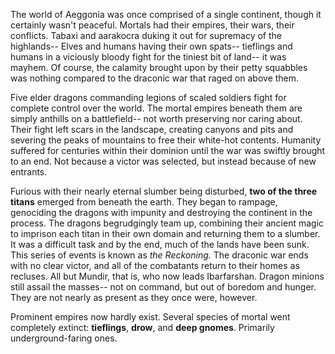 
The world of Aeggonia was once comprised of a single continent, though it certainly wasn't peaceful. Mortals had their empires, their wars, their conflicts. Tabaxi and aarakocra duking it out for supremacy of the highlands-- Elves and humans having their own spats-- tieflings and humans in a viciously bloody fight for the tiniest bit of land-- it was mayhem. Of course, the calamity brought upon by their petty squabbles was nothing compared to the draconic war that raged on above them.

Five elder dragons commanding legions of scaled soldiers fight for complete control over the world. The mortal empires beneath them are simply anthills on a battlefield-- not worth preserving nor caring about. Their fight left scars in the landscape, creating canyons and pits and severing the peaks of mountains to free their white-hot contents. Humanity suffered for centuries within their dominion until the war was swiftly brought to an end. Not because a victor was selected, but instead because of new entrants.

Furious with their nearly eternal slumber being disturbed, **two of the three titans** emerged from beneath the earth. They began to rampage, genociding the dragons with impunity and destroying the continent in the process. The dragons begrudgingly team up, combining their ancient magic to imprison each titan in their own domain and returning them to a slumber. It was a difficult task and by the end, much of the lands have been sunk. This series of events is known as *the Reckoning.* The draconic war ends with no clear victor, and all of the combatants return to their homes as recluses. All but Mundir, that is, who now leads Ibarfarshan. Dragon minions still assail the masses-- not on command, but out of boredom and hunger. They are not nearly as present as they once were, however.

Prominent empires now hardly exist. Several species of mortal went completely extinct: **tieflings**, **drow**, and **deep gnomes**. Primarily underground-faring ones.
